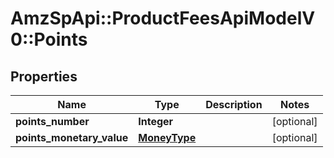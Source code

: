 # AmzSpApi::ProductFeesApiModelV0::Points

## Properties
Name | Type | Description | Notes
------------ | ------------- | ------------- | -------------
**points_number** | **Integer** |  | [optional] 
**points_monetary_value** | [**MoneyType**](MoneyType.md) |  | [optional] 

